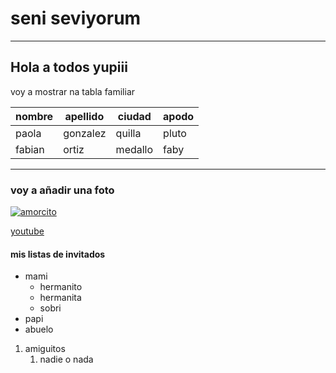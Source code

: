 # seni seviyorum
-------------------------
## Hola a todos yupiii
voy a mostrar na tabla familiar 

|nombre|apellido|ciudad|apodo|
|------|--------|------|-----|
|paola |gonzalez|quilla|pluto|
|fabian|ortiz   |medallo|faby|
***
### voy a añadir una foto 


[![amorcito](https://scontent.feoh3-1.fna.fbcdn.net/v/t1.6435-9/245515435_4796093210443509_8000924754401529261_n.jpg?_nc_cat=108&ccb=1-5&_nc_sid=8bfeb9&_nc_ohc=eCP1T9CHw-YAX8-3NuU&_nc_ht=scontent.feoh3-1.fna&oh=81b150fd784e02f89f050d502b821b18&oe=619E9B3B "te quiero mi niño del espacio")](https://youtu.be/2QEqMw1BVfA "mitodo")


[youtube](https://youtu.be/2QEqMw1BVfA "mi amor")

#### mis listas de invitados 

* mami
   * hermanito
   * hermanita
   * sobri
* papi
* abuelo 

1. amiguitos
    1. nadie o nada 